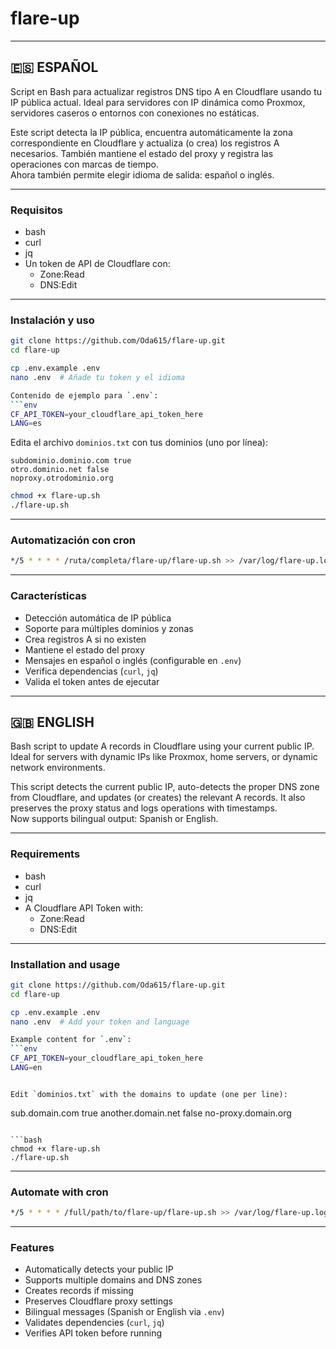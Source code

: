 # flare-up

---

## 🇪🇸 ESPAÑOL

Script en Bash para actualizar registros DNS tipo A en Cloudflare usando tu IP pública actual. Ideal para servidores con IP dinámica como Proxmox, servidores caseros o entornos con conexiones no estáticas.

Este script detecta la IP pública, encuentra automáticamente la zona correspondiente en Cloudflare y actualiza (o crea) los registros A necesarios. También mantiene el estado del proxy y registra las operaciones con marcas de tiempo.  
Ahora también permite elegir idioma de salida: español o inglés.

---

### Requisitos

- bash
- curl
- jq
- Un token de API de Cloudflare con:
  - Zone:Read
  - DNS:Edit

---

### Instalación y uso

```bash
git clone https://github.com/Oda615/flare-up.git
cd flare-up

cp .env.example .env
nano .env  # Añade tu token y el idioma

Contenido de ejemplo para `.env`:
```env
CF_API_TOKEN=your_cloudflare_api_token_here
LANG=es
```


Edita el archivo `dominios.txt` con tus dominios (uno por línea):

```
subdominio.dominio.com true
otro.dominio.net false
noproxy.otrodominio.org
```

```bash
chmod +x flare-up.sh
./flare-up.sh
```

---

### Automatización con cron

```bash
*/5 * * * * /ruta/completa/flare-up/flare-up.sh >> /var/log/flare-up.log 2>&1
```

---

### Características

- Detección automática de IP pública
- Soporte para múltiples dominios y zonas
- Crea registros A si no existen
- Mantiene el estado del proxy
- Mensajes en español o inglés (configurable en `.env`)
- Verifica dependencias (`curl`, `jq`)
- Valida el token antes de ejecutar

---

## 🇬🇧 ENGLISH

Bash script to update A records in Cloudflare using your current public IP. Ideal for servers with dynamic IPs like Proxmox, home servers, or dynamic network environments.

This script detects the current public IP, auto-detects the proper DNS zone from Cloudflare, and updates (or creates) the relevant A records. It also preserves the proxy status and logs operations with timestamps.  
Now supports bilingual output: Spanish or English.

---

### Requirements

- bash
- curl
- jq
- A Cloudflare API Token with:
  - Zone:Read
  - DNS:Edit

---

### Installation and usage

```bash
git clone https://github.com/Oda615/flare-up.git
cd flare-up

cp .env.example .env
nano .env  # Add your token and language

Example content for `.env`:
```env
CF_API_TOKEN=your_cloudflare_api_token_here
LANG=en
```
```

Edit `dominios.txt` with the domains to update (one per line):

```
sub.domain.com true
another.domain.net false
no-proxy.domain.org
```

```bash
chmod +x flare-up.sh
./flare-up.sh
```

---

### Automate with cron

```bash
*/5 * * * * /full/path/to/flare-up/flare-up.sh >> /var/log/flare-up.log 2>&1
```

---

### Features

- Automatically detects your public IP
- Supports multiple domains and DNS zones
- Creates records if missing
- Preserves Cloudflare proxy settings
- Bilingual messages (Spanish or English via `.env`)
- Validates dependencies (`curl`, `jq`)
- Verifies API token before running
